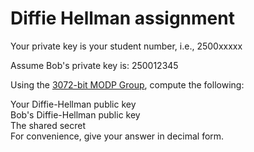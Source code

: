 # Diffie Hellman assignment

Your private key is your student number, i.e., 2500xxxxx

Assume Bob's private key is: 250012345


Using the [3072-bit MODP Group](https://datatracker.ietf.org/doc/html/rfc3526#section-4), compute the following:

Your Diffie-Hellman public key\
Bob's Diffie-Hellman public key\
The shared secret\
For convenience, give your answer in decimal form.

